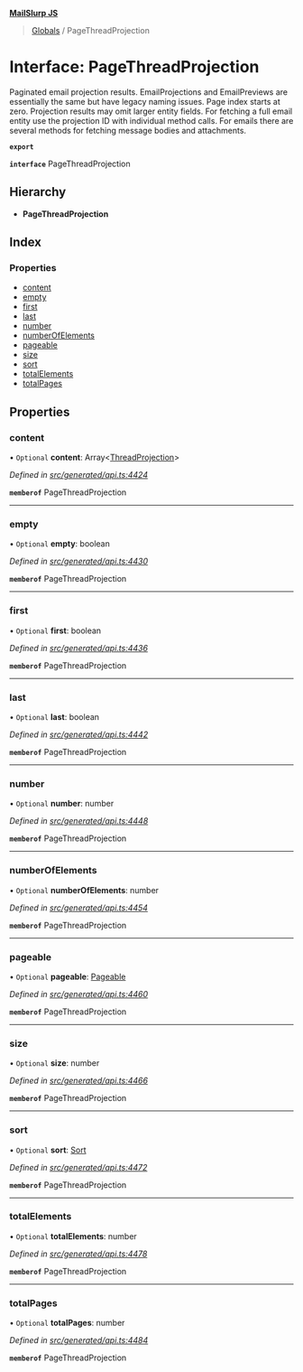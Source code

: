 **[MailSlurp JS](../README.md)**

> [Globals](../README.md) / PageThreadProjection

# Interface: PageThreadProjection

Paginated email projection results. EmailProjections and EmailPreviews are essentially the same but have legacy naming issues. Page index starts at zero. Projection results may omit larger entity fields. For fetching a full email entity use the projection ID with individual method calls. For emails there are several methods for fetching message bodies and attachments.

**`export`** 

**`interface`** PageThreadProjection

## Hierarchy

* **PageThreadProjection**

## Index

### Properties

* [content](pagethreadprojection.md#content)
* [empty](pagethreadprojection.md#empty)
* [first](pagethreadprojection.md#first)
* [last](pagethreadprojection.md#last)
* [number](pagethreadprojection.md#number)
* [numberOfElements](pagethreadprojection.md#numberofelements)
* [pageable](pagethreadprojection.md#pageable)
* [size](pagethreadprojection.md#size)
* [sort](pagethreadprojection.md#sort)
* [totalElements](pagethreadprojection.md#totalelements)
* [totalPages](pagethreadprojection.md#totalpages)

## Properties

### content

• `Optional` **content**: Array\<[ThreadProjection](threadprojection.md)>

*Defined in [src/generated/api.ts:4424](https://github.com/mailslurp/mailslurp-client/blob/3871a9e/src/generated/api.ts#L4424)*

**`memberof`** PageThreadProjection

___

### empty

• `Optional` **empty**: boolean

*Defined in [src/generated/api.ts:4430](https://github.com/mailslurp/mailslurp-client/blob/3871a9e/src/generated/api.ts#L4430)*

**`memberof`** PageThreadProjection

___

### first

• `Optional` **first**: boolean

*Defined in [src/generated/api.ts:4436](https://github.com/mailslurp/mailslurp-client/blob/3871a9e/src/generated/api.ts#L4436)*

**`memberof`** PageThreadProjection

___

### last

• `Optional` **last**: boolean

*Defined in [src/generated/api.ts:4442](https://github.com/mailslurp/mailslurp-client/blob/3871a9e/src/generated/api.ts#L4442)*

**`memberof`** PageThreadProjection

___

### number

• `Optional` **number**: number

*Defined in [src/generated/api.ts:4448](https://github.com/mailslurp/mailslurp-client/blob/3871a9e/src/generated/api.ts#L4448)*

**`memberof`** PageThreadProjection

___

### numberOfElements

• `Optional` **numberOfElements**: number

*Defined in [src/generated/api.ts:4454](https://github.com/mailslurp/mailslurp-client/blob/3871a9e/src/generated/api.ts#L4454)*

**`memberof`** PageThreadProjection

___

### pageable

• `Optional` **pageable**: [Pageable](pageable.md)

*Defined in [src/generated/api.ts:4460](https://github.com/mailslurp/mailslurp-client/blob/3871a9e/src/generated/api.ts#L4460)*

**`memberof`** PageThreadProjection

___

### size

• `Optional` **size**: number

*Defined in [src/generated/api.ts:4466](https://github.com/mailslurp/mailslurp-client/blob/3871a9e/src/generated/api.ts#L4466)*

**`memberof`** PageThreadProjection

___

### sort

• `Optional` **sort**: [Sort](sort.md)

*Defined in [src/generated/api.ts:4472](https://github.com/mailslurp/mailslurp-client/blob/3871a9e/src/generated/api.ts#L4472)*

**`memberof`** PageThreadProjection

___

### totalElements

• `Optional` **totalElements**: number

*Defined in [src/generated/api.ts:4478](https://github.com/mailslurp/mailslurp-client/blob/3871a9e/src/generated/api.ts#L4478)*

**`memberof`** PageThreadProjection

___

### totalPages

• `Optional` **totalPages**: number

*Defined in [src/generated/api.ts:4484](https://github.com/mailslurp/mailslurp-client/blob/3871a9e/src/generated/api.ts#L4484)*

**`memberof`** PageThreadProjection
